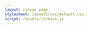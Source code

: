 ```yaml
---
layout: canvas-page
stylesheet: /assets/css/default.css
script: /assets/js/maze.js
---
```

<div></div>